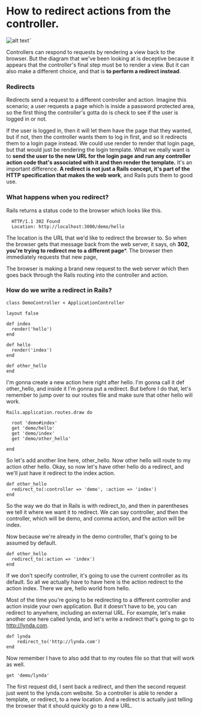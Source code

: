 # How to redirect actions from the controller.

![alt text](https://defendingdiaspora.files.wordpress.com/2013/07/mvc_archi1.png)˜

Controllers can respond to requests by rendering a view back to the browser. But the diagram that we've been looking at is deceptive because it appears that the controller's final step must be to render a view. But it can also make a different choice, and that is **to perform a redirect instead**.

### Redirects
Redirects send a request to a different controller and action. Imagine this scenario; a user requests a page which is inside a password protected area, so the first thing the controller's gotta do is check to see if the user is logged in or not.

If the user is logged in, then it will let them have the page that they wanted, but if not, then the controller wants them to log in first, and so it redirects them to a login page instead. We could use render to render that login page, but that would just be rendering the login template.
What we really want is to **send the user to the new URL for the login page and run any controller action code that's associated with it and then render the template.**
It's an important difference. **A redirect is not just a Rails concept, it's part of the HTTP specification that makes the web work**, and Rails puts them to good use.

### What happens when you redirect?
Rails returns a status code to the browser which looks like this.

```
  HTTP/1.1 302 Found
  Location: http://localhost:3000/demo/hello
  ```

 The location is the URL that we'd like to redirect the browser to. So when the browser gets that message back from the web server, it says, oh **302, you're trying to redirect me to a different page***. The browser then immediately requests that new page,

The browser is making a brand new request to the web server which then goes back through the Rails routing into the controller and action.

### How do we write a redirect in Rails?

```
class DemoController < ApplicationController

layout false

def index
  render('hello')
end

def hello
  render('index')
end

def other_hello
end

```

I'm gonna create a new action here right after hello. I'm gonna call it def other_hello, and inside it I'm gonna put a redirect. But before I do that, let's remember to jump over to our routes file and make sure that other hello will work.

```
Rails.application.routes.draw do

  root 'demo#index'
  get 'demo/hello'
  get 'demo/index'
  get 'demo/other_hello'

end

```

So let's add another line here, other_hello. Now other hello will route to my action other hello. Okay, so now let's have other hello do a redirect, and we'll just have it redirect to the index action.

```
def other_hello
  redirect_to(:controller => 'demo', :action => 'index')
end
```



 So the way we do that in Rails is with redirect_to, and then in parentheses we tell it where we want it to redirect. We can say controller, and then the controller, which will be demo, and comma action, and the action will be index.

Now because we're already in the demo controller, that's going to be assumed by default.

```
def other_hello
  redirect_to(:action => 'index')
end
```

If we don't specify controller, it's going to use the current controller as its default. So all we actually have to have here is the action redirect to the action index.  There we are, hello world from hello.

Most of the time you're going to be redirecting to a different controller and action inside your own application. But it doesn't have to be, you can redirect to anywhere, including an external URL. For example, let's make another one here called lynda, and let's write a redirect that's going to go to http://lynda.com.

```
def lynda
    redirect_to('http://lynda.com')
end
```

Now remember I have to also add that to my routes file so that that will work as well.
```
get 'demo/lynda'
```
The first request did, I sent back a redirect, and then the second request just went to the lynda.com website. So a controller is able to render a template, or redirect, to a new location. And a redirect is actually just telling the browser that it should quickly go to a new URL.
